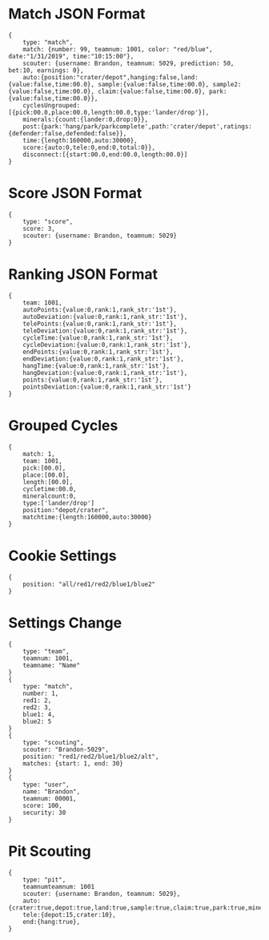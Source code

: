 # Match JSON Format
    {
        type: "match",
        match: {number: 99, teamnum: 1001, color: "red/blue", date:"1/31/2019", time:"10:15:00"},
        scouter: {username: Brandon, teamnum: 5029, prediction: 50, bet:10, earnings: 0},
        auto:{position:"crater/depot",hanging:false,land:{value:false,time:00.0}, sample:{value:false,time:00.0}, sample2:{value:false,time:00.0}, claim:{value:false,time:00.0}, park:{value:false,time:00.0}},
        cyclesUngrouped: [{pick:00.0,place:00.0,length:00.0,type:'lander/drop'}],
        minerals:{count:{lander:0,drop:0}},
        post:{park:'hang/park/parkcomplete',path:'crater/depot',ratings:{defender:false,defended:false}},
        time:{length:160000,auto:30000},
        score:{auto:0,tele:0,end:0,total:0}},
        disconnect:[{start:00.0,end:00.0,length:00.0}]
    }

# Score JSON Format
    {
        type: "score",
        score: 3,
        scouter: {username: Brandon, teamnum: 5029}
    }

# Ranking JSON Format
    {
        team: 1001,
        autoPoints:{value:0,rank:1,rank_str:'1st'},
        autoDeviation:{value:0,rank:1,rank_str:'1st'},
        telePoints:{value:0,rank:1,rank_str:'1st'},
        teleDeviation:{value:0,rank:1,rank_str:'1st'},
        cycleTime:{value:0,rank:1,rank_str:'1st'},
        cycleDeviation:{value:0,rank:1,rank_str:'1st'},
        endPoints:{value:0,rank:1,rank_str:'1st'},
        endDeviation:{value:0,rank:1,rank_str:'1st'},
        hangTime:{value:0,rank:1,rank_str:'1st'},
        hangDeviation:{value:0,rank:1,rank_str:'1st'},
        points:{value:0,rank:1,rank_str:'1st'},
        pointsDeviation:{value:0,rank:1,rank_str:'1st'}
    }

# Grouped Cycles
    {
        match: 1,
        team: 1001,
        pick:[00.0],
        place:[00.0],
        length:[00.0],
        cycletime:00.0,
        mineralcount:0,
        type:['lander/drop']
        position:"depot/crater",
        matchtime:{length:160000,auto:30000}
    }

# Cookie Settings
    {
        position: "all/red1/red2/blue1/blue2"
    }

# Settings Change
    {
        type: "team",
        teamnum: 1001,
        teamname: "Name"
    }
    {
        type: "match",
        number: 1,
        red1: 2,
        red2: 3,
        blue1: 4,
        blue2: 5
    }
    {
        type: "scouting",
        scouter: "Brandon-5029",
        position: "red1/red2/blue1/blue2/alt",
        matches: {start: 1, end: 30}
    }
    {
        type: "user",
        name: "Brandon",
        teamnum: 00001,
        score: 100,
        security: 30
    }

# Pit Scouting
    {
        type: "pit",
        teamnumteamnum: 1001
        scouter: {username: Brandon, teamnum: 5029},
        auto:{crater:true,depot:true,land:true,sample:true,claim:true,park:true,minerals:0},
        tele:{depot:15,crater:10},
        end:{hang:true},
    }